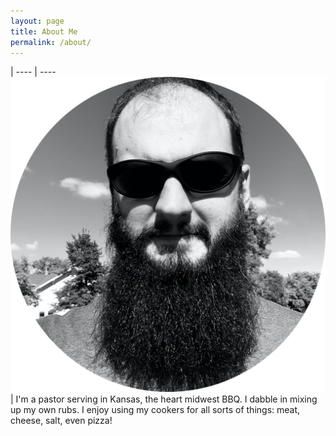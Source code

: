 ```yaml
---
layout: page
title: About Me
permalink: /about/
---
```


 | 
 ---- | ----
![The BBQ Rev](/assets/the-bbq-rev-round.png#float-left) | I'm a pastor serving in Kansas, the heart midwest BBQ. I dabble in mixing up my own rubs. I enjoy using my cookers for all sorts of things: meat, cheese, salt, even pizza!